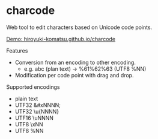 # charcode
Web tool to edit characters based on Unicode code points.

[Demo: hiroyuki-komatsu.github.io/charcode](https://hiroyuki-komatsu.github.io/charcode/index.html)

Features
* Conversion from an encoding to other encoding.
  + e.g. abc (plan text) → %61%62%63 (UTF8 %NN)
* Modification per code point with drag and drop.

Supported encodings
* plain text
* UTF32 &#xNNNN;
* UTF32 \u{NNNN}
* UTF16 \uNNNN
* UTF8 \xNN
* UTF8 %NN
